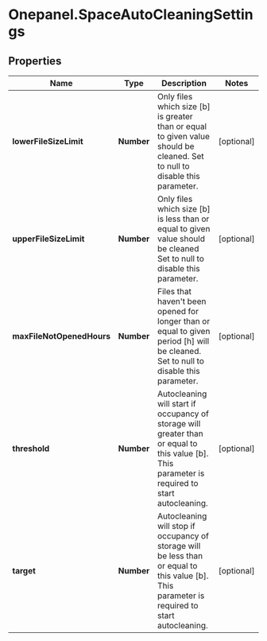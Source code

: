# Onepanel.SpaceAutoCleaningSettings

## Properties
Name | Type | Description | Notes
------------ | ------------- | ------------- | -------------
**lowerFileSizeLimit** | **Number** | Only files which size [b] is greater than or equal to given value should be cleaned. Set to null to disable this parameter.  | [optional] 
**upperFileSizeLimit** | **Number** | Only files which size [b] is less than or equal to given value should be cleaned Set to null to disable this parameter.  | [optional] 
**maxFileNotOpenedHours** | **Number** | Files that haven&#39;t been opened for longer than or equal to given period [h] will be cleaned. Set to null to disable this parameter.  | [optional] 
**threshold** | **Number** | Autocleaning will start if occupancy of storage will greater than or equal to this value [b]. This parameter is required to start autocleaning.  | [optional] 
**target** | **Number** | Autocleaning will stop if occupancy of storage will be less than or equal to this value [b]. This parameter is required to start autocleaning.  | [optional] 


